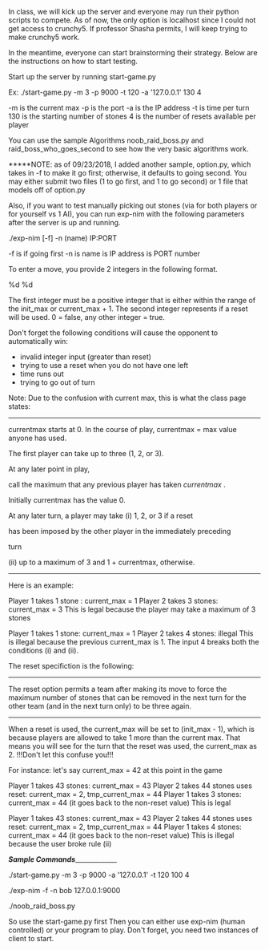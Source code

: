 In class, we will kick up the server and everyone may run their python scripts to compete. As of now, the only option is localhost since I could not get access to crunchy5. If professor Shasha permits, I will keep trying to make crunchy5 work.

In the meantime, everyone can start brainstorming their strategy. Below are the instructions on how to start testing.

Start up the server by running start-game.py

Ex: ./start-game.py -m 3 -p 9000 -t 120 -a '127.0.0.1' 130 4

-m is the current max -p is the port -a is the IP address -t is time per turn 130 is the starting number of stones 4 is the number of resets available per player

You can use the sample Algorithms noob_raid_boss.py and raid_boss_who_goes_second to see how the very basic algorithms work.

*****NOTE: as of 09/23/2018, I added another sample, option.py, which takes in -f to make it go first; otherwise, it defaults to going second. You may either submit two files (1 to go first, and 1 to go second) or 1 file that models off of option.py

Also, if you want to test manually picking out stones (via for both players or for yourself vs 1 AI), you can run exp-nim with the following parameters after the server is up and running.

./exp-nim [-f] -n (name) IP:PORT

-f is if going first -n is name is IP address is PORT number

To enter a move, you provide 2 integers in the following format.

%d %d

The first integer must be a positive integer that is either within the range of the init_max or current_max + 1.
The second integer represents if a reset will be used. 0 = false, any other integer = true.

Don't forget the following conditions will cause the opponent to automatically win:
- invalid integer input (greater than reset)
- trying to use a reset when you do not have one left
- time runs out
- trying to go out of turn

Note: 
Due to the confusion with current max, this is what the class page states:

*******************************************************************************************
currentmax starts at 0. In the course of play, currentmax = max value anyone has used.

The first player can take up to three (1, 2, or 3).

At any later point in play,

call the maximum that any previous player has taken <i> currentmax </i>.

Initially currentmax has the value 0.

At any later turn, a player may take (i) 1, 2, or 3 if a reset

has been imposed by the other player in the immediately preceding

turn

(ii) up to a maximum of 3 and 1 + currentmax, otherwise.
*******************************************************************************************

Here is an example:

Player 1 takes 1 stone : current_max = 1
Player 2 takes 3 stones: current_max = 3
This is legal because the player may take a maximum of 3 stones

Player 1 takes 1 stone: current_max = 1
Player 2 takes 4 stones: illegal
This is illegal because the previous current_max is 1. The input 4 breaks both the conditions (i) and (ii).

The reset specifiction is the following:
*******************************************************************************************
The reset option permits a team after making its move to force the maximum number of stones that can be removed in the next turn for the other team (and in the next turn only) to be three again.
*******************************************************************************************

When a reset is used, the current_max will be set to (init_max - 1), which is because players are allowed to take 1 more than the current max. That means you will see for the turn that the reset was used, the current_max as 2. !!!Don't let this confuse you!!!

For instance: let's say current_max = 42 at this point in the game

Player 1 takes 43 stones: current_max = 43
Player 2 takes 44 stones uses reset: current_max = 2, tmp_current_max = 44
Player 1 takes 3 stones: current_max = 44 (it goes back to the non-reset value)
This is legal

Player 1 takes 43 stones: current_max = 43
Player 2 takes 44 stones uses reset: current_max = 2, tmp_current_max = 44
Player 1 takes 4 stones: current_max = 44 (it goes back to the non-reset value)
This is illegal because the user broke rule (ii)



_________________________________Sample Commands______________________________________________

./start-game.py -m 3 -p 9000 -a '127.0.0.1' -t 120 100 4

./exp-nim -f -n bob 127.0.0.1:9000

./noob_raid_boss.py

So use the start-game.py first
Then you can either use exp-nim (human controlled) or your program to play. Don't forget, you need two instances of client to start.


